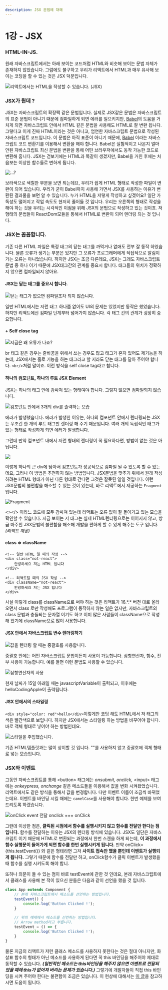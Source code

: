 ```yaml
---
description: JSX 문법에 대해
---
```


# 1강 - JSX

### HTML-IN-JS.

원래 자바스크립트에서는 아래 보이는 코드처럼 HTML와 비슷해 보이는 문법 자체가 존재하지 않았습니다. 그럼에도 불구하고 우리가 리액트에서 HTML과 매우 유사해 보이는 코딩을 할 수 있는 것은 JSX 덕분입니다.

![&#xB9AC;&#xC561;&#xD2B8;&#xC5D0;&#xC11C;&#xB294; HTML&#xC744; &#xC791;&#xC131;&#xD560; &#xC218; &#xC788;&#xC2B5;&#xB2C8;&#xB2E4;. \(JSX\)](.gitbook/assets/2019-01-15-1.26.43.png)

### JSX가 뭔데 ?

JSX는 자바스크립트의 확장팩 같은 문법입니다. 실제로 JSX같은 문법은 자바스크립트의 표준 문법이 아니기 때문에 컴파일하게 되면 에러를 일으키지만, [Babel](https://babeljs.io)의 도움을 거치게 되면 자바스크립트 안에서 HTML 같은 문법을 사용해도 HTML로 잘 변환 됩니다. 그렇다고 이게 진짜 HTML이라는 것은 아니고, 엄연한 자바스크립트 문법으로 작성된 자바스크립트 코드입니다. 이 문법은 아직 표준이 아니기 때문에, [Babel](https://babeljs.io/) 이라는 자바스크립트 코드 변환기를 이용해서 변환을 해야 합니다. Babel은 실험적이고 나온지 얼마 안된 자바스크립트 최신 문법을 변환을 통해 어떤 브라우저에서도 동작 가능한 코드로 변환해 줍니다. JSX는 걷보기에는 HTML과 똑같이 생겼지만, Babel을 거친 후에는 처음보는 이상한 함수들로 변하게 됩니다.

![...?](.gitbook/assets/2019-01-15-1.28.40.png)

보라색으로 색칠한 부분을 보면 되는데요, 우리가 쉽게 HTML 형태로 작성한 파일이 변환이 되어 있습니다. 우리가 굳이 Babel까지 사용해 가면서 JSX를 사용하는 이유가 변환된 결과물을 보면 알 수 있습니다. 누가 HTML을 저렇게 작성하고 싶겠어요? 일단 가독성도 떨어지고 작업 속도도 현저히 줄어들 것 입니다. 우리는 오른쪽의 형태로 작성을 해야 하는 것을 우리는 시각적인 이점을 위해 JSX의 문법으로 작성하고 있는 것이죠. 저 형태의 문법들이 ReactDom모듈을 통해서 HTML로 변환이 되어 렌더링 되는 것 입니다.

### JSX는 꼼꼼합니다.

기존 다른 HTML 파일은 특정 태그의 닫는 태그를 까먹거나 없애도 전부 잘 동작 하였습니다. 물론 오류가 생기는 부분은 있지만 그 오류가 프로그래머에게 직접적으로 알림이 가는 오류는 아니었습니다. 하지만 JSX는 조금 다른데요, JSX는 그래도 자바스크립트 문법 중 하나 이기 때문에 JSX태그간의 관계를 중요시 합니다. 태그들의 위치가 정확하지 않으면 컴파일되지 않아요.

#### JSX는 닫는 태그를 중요시 합니다.

![&#xB2EB;&#xB294; &#xD0DC;&#xADF8;&#xAC00; &#xC5C6;&#xC73C;&#xBA74; &#xCEF4;&#xD30C;&#xC77C;&#xC870;&#xCC28; &#xB418;&#xC9C0; &#xC54A;&#xC2B5;&#xB2C8;&#xB2E4;.](.gitbook/assets/2019-03-09-5.21.45.png)

일반 HTML에서는 저런 태그 하나쯤 없어도 UI의 문제는 있었지만 동작은 했었습니다. 하지만 리액트에선 컴파일 단계부터 넘어가지 않습니다. 각 태그 간의 관계가 굉장히 중요합니다.

#### + Self close tag

![&#xC9C0;&#xAE08;&#xC740; &#xC65C; &#xC624;&#xB958;&#xAC00; &#xB098;&#xC8E0;?](.gitbook/assets/2019-03-09-5.23.18.png)

br 태그 같은 경우는 줄바꿈을 위해서 쓰는 경우도 많고 태그가 혼자 있어도 제기능을 하는데, JSX에서는 홀로 기능을 하는 태그라고 할 지라도 닫는 태그를 달아 주어야 합니다. `<br/>`처럼 말이죠. 이런 방식을 self close tag라고 합니다.

#### 하나의 컴포넌트, 하나의 루트 JSX Element

JSX는 하나의 태그 안에 감싸져 있는 형태여야 합니다. 그렇지 않으면 컴파일되지 않습니다.

![&#xCEF4;&#xD3EC;&#xB10C;&#xD2B8; &#xC548;&#xC5D0;&#xC11C; 3&#xAC1C;&#xC758; div&#xB97C; &#xCD9C;&#xB825;&#xD558;&#xB294; &#xBAA8;&#xC2B5;](.gitbook/assets/2019-03-09-5.43.04.png)

에러가 발생했습니다. 에러가 발생한 이유는, 하나의 컴포넌트 안에서 렌더링되는 JSX는 무조건 한 개의 루트 태그만 렌더링 해 주기 때문입니다. 여러 개의 독립적인 태그가 있는 형태로 작성하게 되면 에러가 발생합니다.

그런데 만약 컴포넌트 내에서 저런 형태의 렌더링이 꼭 필요하다면, 방법이 없는 것은 아닙니다.

![](.gitbook/assets/2019-03-09-5.45.07.png)

이렇게 하나의 큰 div에 담아서 컴포넌트가 성공적으로 컴파일 될 수 있도록 할 수 있는데요, 그러나 이 방법은 추천하지 않는 방법입니다. JSX문법을 맞추기 위해서 원래 작성하려는 HTML 형태가 아닌 다른 형태로 간다면 그것은 잘못된 일일 것입니다. 이런 JSX문법의 불편함을 해소할 수 있는 것이 있는데, 바로 리액트에서 제공하는 `Fragment`입니다.

![Fragment](.gitbook/assets/2019-03-09-5.46.10.png)

&lt;&gt;&lt;/&gt; 이라느 코드에 모두 감싸져 있는데 리액트는 오류 없이 잘 돌아가고 있는 모습을 확인할 수 있습니다. 지금 보이는 저 태그는 실제 HTML렌더링으로는 이어지지 않고, 방금 마주친 JSX문법의 불편함을 해소해 개발을 편하게 할 수 있게 해주는 도구 입니다. _\(리액트 제공\)_

#### class =&gt; className

```markup
<!-- 일반 HTML 일 때의 작성 -->
<div class="not-react">
    안녕하세요 저는 HTML 입니다
</div>

<!-- 리액트일 때의 JSX 작성 -->
<div className="not-react">
    안녕하세요 저는 JSX 입니다
</div>
```

사실 이렇게 class를 className으로 써야 하는 것은 리액트가 16.\*.\* 버전 대로 올라오면서 class 로만 작성해도 프로그램이 동작하지 않는 일은 없지만, 자바스크립트의 class 문법과 충돌되는 문자열 이기도 하고 이미  많은 사람들이 className으로 작성해 왔기에 className으로 많이 사용합니다.

#### JSX 안에서 자바스크립트 변수 렌더링하기

![&#xAC12;&#xC744; &#xB80C;&#xB354;&#xB9C1; &#xD560; &#xB54C;&#xB294; &#xC911;&#xAD04;&#xD638;&#xB97C; &#xC0AC;&#xC6A9;&#xD569;&#xB2C8;&#xB2E4;.](.gitbook/assets/2019-03-09-6.39.17.png)

중괄호 안에는 어떤 자바스크립트 문법이든지 사용이 가능합니다. 삼항연산자, 함수, 전부 사용이 가능합니다. 예를 들면 이런 문법도 사용할 수 있습니다.

![&#xC0BC;&#xD56D;&#xC5F0;&#xC0B0;&#xC790;&#xC758; &#xC0AC;&#xC6A9;](.gitbook/assets/2019-03-09-6.41.40.png)

현재 날짜가 15일 아래일 때는 javascriptVariable이 출력되고, 이후에는 helloCodingApple이 출력됩니다.

#### JSX 안에서의 스타일링

`<div style="color: red">hello</div>`이렇게만 코딩 해도 HTML에서 저 태그의 색은 빨간색으로 보입니다. 하지만 JSX에서는 스타일링 하는 방법을 바꾸어야 합니다. 바로 객체 형태로 넣어야 하는 방법인데요.

![&#xC2A4;&#xD0C0;&#xC77C;&#xC744; &#xC8FC;&#xC785;&#xD588;&#xC2B5;&#xB2C8;&#xB2E4;.](.gitbook/assets/2019-03-09-6.47.40.png)

기존 HTML템플릿과는 많이 상이할 것 입니다. ""를 사용하지 않고 중괄호에 객체 형태로 넣는 모습입니다.

### JSX와 이벤트

그동안 자바스크립트를 통해 &lt;button&gt; 태그에는 _onsubmit, onclick,_ &lt;input&gt; 태그에는 _onkeypress, onchange_ 같은 메소드들을 이용해서 값을 변화 시켜왔었습니다. 리액트에서도 같은 방식을 통해서 값을 변경합니다. 다만 이벤트 이름이 조금씩 바뀌었는데요. 이벤트를 바인딩 시킬 때에는 `camelCase`를 사용해야 합니다. 한번 예제를 보여드리도록 하겠습니다.

![onClick event &#xC804;&#xB2EC; onclick === onClick](.gitbook/assets/2019-03-09-6.53.04.png)

그런데 이상한 점은, **클릭된 시점에서 함수를 실행시키지 않고 함수를 전달만 한다는 점 입니다.** 함수를 전달하는 이유는 JSX의 렌더링 방식에 있습니다. JSX도 일단은 자바스크립트 이기 때문에 HTML로 변환되는 과정에서 한번 스캔을 하게 되는데, **이 과정에서 함수 실행문이 들어가게 되면 함수를 한번 실행시키게 됩니다.** 만약 onClick={this.testEvent\(\)} 와 같은 형태라면 그저 **사이트 접속만 했을 뿐인데 이벤트가 실행되게 됩니다.** 그렇기 때문에 함수를 전달만 하고, onClick함수가 클릭 이벤트가 발생했을 때 함수를 실행 시키도록 해야 합니.

또하나 의문이 들 수 있는 점이 바로 testEvent에 관한 것 인데요, 본래 자바스크립트에서 클래스를 사용해 본 적이 있으신 분들은 다음과 같이 선언을 했을 것 입니다.

```javascript
class App extends Component {
    // 본래 자바스크립트에서 메소드를 선언하는 방법입니다.
    testEvent() {
        console.log('Button Clicked !');
    }
    
    // 위의 예제에서 메소드를 선언하는 방법입니다.
    // Arrow method라고 부릅니다.
    testEvent = () => {
        console.log('Button Clicked !');
    }
}

```

물론 지금의 리액트가 저런 클래스 메소드를 사용하지 못한다는 것은 절대 아니지만, 화살표 함수의 형태가 아닌 메소드를 사용하게 된다면 꼭 this 바인딩을 해주어야 제대로 동작할 수 있습니다. _**\(일반적인 메소드는 this바인딩을 해주지 않으면 이벤트로 전달되었을 때에 this가 없어져 버리는 문제가 있습니다.\)**_ 그렇기에 개발자들이 직접 this 바인딩을 시켜 주어야 한다는 불편함이 조금은 있습니다. 이 현상에 대해서는 [이 글](this.md)을 참고하시면 도움이 됩니다.

